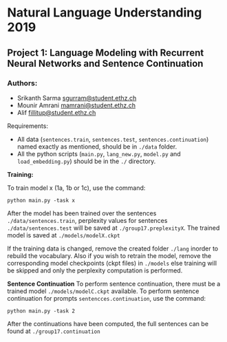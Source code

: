 # Natural Language Understanding 2019
## Project 1: Language Modeling with Recurrent Neural Networks and Sentence Continuation

### Authors:
 - Srikanth Sarma     sgurram@student.ethz.ch
 - Mounir Amrani       mamrani@student.ethz.ch
 - Alif     fillitup@student.ethz.ch


 Requirements:
  - All data (`sentences.train`, `sentences.test`, `sentences.continuation`) named exactly as mentioned, should be in `./data` folder.
  - All the python scripts (`main.py`, `lang_new.py`, `model.py` and `load_embedding.py`) should be in the `./` directory.


**Training:**

  To train model x (1a, 1b or 1c), use the command:

  `python main.py -task x`


After the model has been trained over the sentences `./data/sentences.train`, perplexity values for sentences `./data/sentences.test` will be saved at `./group17.preplexityX`. The trained model is saved at `./models/modelX.ckpt`


If the training data is changed, remove the created folder `./lang` inorder to rebuild the vocabulary. Also if you wish to retrain the model, remove the corresponding model checkpoints (ckpt files) in `./models` else training will be skipped and only the perplexity computation is performed.

**Sentence Continuation**
  To perform sentence continuation, there must be a trained model `./models/modelC.ckpt` available. To perform sentence continuation for prompts `sentencces.continuation`, use the command:

  `python main.py -task 2`

  After the continuations have been computed, the full sentences can be found at `./group17.continuation`